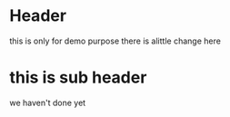 # Header
this is only for demo purpose
there is alittle change here
# this is sub header

we haven't done yet